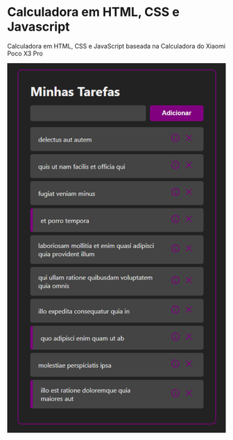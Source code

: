 # Calculadora em HTML, CSS e Javascript
Calculadora em HTML, CSS e JavaScript baseada na Calculadora do Xiaomi Poco X3 Pro

![Preview](https://github.com/alxrds/Lista_de_Tarefas_em_React/blob/main/Capturar.PNG?raw=true)
